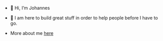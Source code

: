 - 👋 Hi, I’m Johannes
- 👀 I am here to build great stuff in order to help people before I have to go.
 
- More about me [here](https://jhayer.tech)


 

<!---
XamHans/XamHans is a ✨ special ✨ repository because its `README.md` (this file) appears on your GitHub profile.
You can click the Preview link to take a look at your changes.
--->
